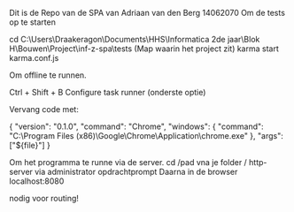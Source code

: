 Dit is de Repo van de SPA van Adriaan van den Berg 14062070
Om de tests op te starten

cd C:\Users\Draakeragon\Documents\HHS\Informatica 2de jaar\Blok H\Bouwen\Project\inf-z-spa\tests
(Map waarin het project zit)
karma start karma.conf.js


Om offline te runnen.

Ctrl + Shift + B
Configure task runner (onderste optie)

Vervang code met: 

{
    "version": "0.1.0",
    "command": "Chrome",
    "windows": {
        "command": "C:\\Program Files (x86)\\Google\\Chrome\\Application\\chrome.exe"
    },
    "args": ["${file}"]
}

Om het programma te runne via de server.
cd /pad vna je folder / http-server  via administrator opdrachtprompt
Daarna in de browser localhost:8080

nodig voor routing!

